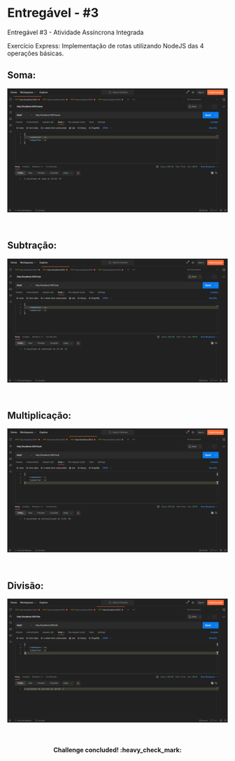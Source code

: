 # Entregável - #3
Entregável #3 - Atividade Assíncrona Integrada
<p>Exercício Express: Implementação de rotas utilizando NodeJS das 4 operações básicas.</p>

<h2>Soma:</h2>
<p align="center"><img src="./assets/soma.png"></p><br/>

<h2>Subtração:</h2>
<p align="center"><img src="./assets/sub.png"></p><br/>

<h2>Multiplicação:</h2>
<p align="center"><img src="./assets/mult.png"></p><br/>

<h2>Divisão:</h2>
<p align="center"><img src="./assets/div.png"></p><br/>

<h4 align="center">
   Challenge concluded! :heavy_check_mark:
</h4>
